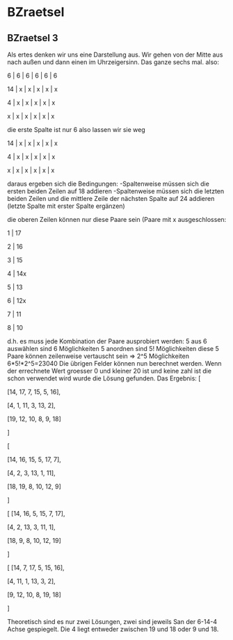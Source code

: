 # BZraetsel
## BZraetsel 3
Als ertes denken wir uns eine Darstellung aus. Wir gehen von der Mitte aus nach außen und dann einen im Uhrzeigersinn. Das ganze sechs mal.
also:


6 | 6 | 6 | 6 | 6 | 6

14 | x | x | x | x | x

4 | x | x | x | x | x

x | x | x | x | x | x


die erste Spalte ist nur 6 also lassen wir sie weg


14 | x | x | x | x | x

4 | x | x | x | x | x

x | x | x | x | x | x


daraus ergeben sich die Bedingungen:
-Spaltenweise müssen sich die ersten beiden Zeilen auf 18 addieren
-Spaltenweise müssen sich die letzten beiden Zeilen und die mittlere Zeile der nächsten Spalte auf 24 addieren
(letzte Spalte mit erster Spalte ergänzen)

die oberen Zeilen können nur diese Paare sein (Paare mit x ausgeschlossen:


1 | 17

2 | 16

3 | 15

4 | 14x

5 | 13

6 | 12x

7 | 11

8 | 10


d.h. es muss jede Kombination der Paare ausprobiert werden:
5 aus 6 auswählen sind 6 Möglichkeiten
5 anordnen sind 5! Möglichkeiten
diese 5 Paare können zeilenweise vertauscht sein => 2^5 Möglichkeiten
6*5!*2^5=23040
Die übrigen Felder können nun berechnet werden. Wenn der errechnete Wert groesser 0 und kleiner 20 ist und keine zahl ist die schon verwendet wird wurde die Lösung gefunden.
Das Ergebnis:
[

[14, 17, 7, 15, 5, 16],

[4, 1, 11, 3, 13, 2],

[19, 12, 10, 8, 9, 18]

]


[

[14, 16, 15, 5, 17, 7],

[4, 2, 3, 13, 1, 11],

[18, 19, 8, 10, 12, 9]

]


[
[14, 16, 5, 15, 7, 17],

[4, 2, 13, 3, 11, 1],

[18, 9, 8, 10, 12, 19]

]


[
[14, 7, 17, 5, 15, 16],

[4, 11, 1, 13, 3, 2],

[9, 12, 10, 8, 19, 18]

]

Theoretisch sind es nur zwei Lösungen, zwei sind jeweils San der 6-14-4 Achse gespiegelt. Die 4 liegt entweder zwischen 19 und 18 oder 9 und 18.
